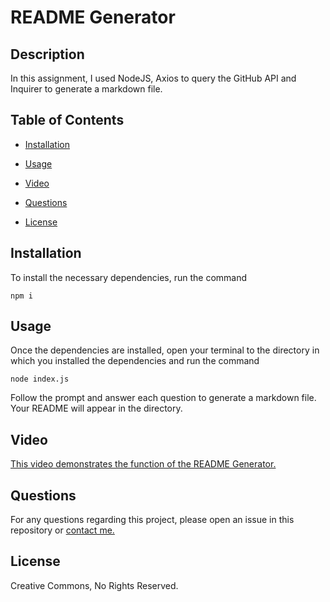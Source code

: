 # README Generator

## Description

In this assignment, I used NodeJS, Axios to query the GitHub API and Inquirer to generate a markdown file.

## Table of Contents

* [Installation](#installation)

* [Usage](#usage)

* [Video](#video)

* [Questions](#questions)

* [License](#license)

## Installation

To install the necessary dependencies, run the command

```
npm i
```

## Usage

Once the dependencies are installed, open your terminal to the directory in which you installed the dependencies and run the command

```
node index.js
```

Follow the prompt and answer each question to generate a markdown file. Your README will appear in the directory.

## Video

[This video demonstrates the function of the README Generator.]()

## Questions

For any questions regarding this project, please open an issue in this repository or [contact me.](https://github.com/ftab)

## License

Creative Commons, No Rights Reserved.
